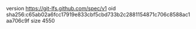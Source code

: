 version https://git-lfs.github.com/spec/v1
oid sha256:c65ab02a6fcc17919e833cbf5cbd733b2c2881154871c706c8588ac1aa706c9f
size 4550
